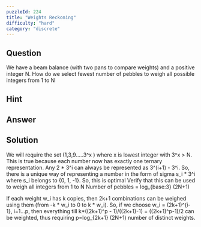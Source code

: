 ```yaml
---
puzzleId: 224
title: "Weights Reckoning"
difficulty: "hard"
category: "discrete"
---
```


## Question
We have a beam balance (with two pans to compare weights) and a positive integer N. How do we select fewest number of pebbles to weigh all possible integers from 1 to N

## Hint


## Answer


## Solution
 We will require the set (1,3,9.....3^x )
where x is lowest integer with 3^x > N. This is true because each number now has exactly one ternary representation. Any 2 * 3^i can always be represented as 3^(i+1) - 3^i. So, there is a unique way of representing a number in the form of sigma s_i * 3^i where s_i belongs to {0, 1, -1}. So, this is optimal
Verify that this can be used to weigh all integers from 1 to N
Number of pebbles = log_{base:3} (2N+1)

If each weight w_i has k copies, then 2k+1 combinations can be weighed using them (from -k * w_i to 0 to k * w_i). So, if we choose w_i = (2k+1)^{i-1}, i=1...p, then everything till k*((2k+1)^p - 1)/((2k+1)-1) = ((2k+1)^p-1)/2 can be weighted, thus requiring p=log_{2k+1} (2N+1) number of distinct weights.
